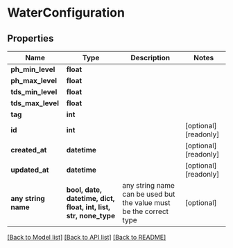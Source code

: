 # WaterConfiguration


## Properties
Name | Type | Description | Notes
------------ | ------------- | ------------- | -------------
**ph_min_level** | **float** |  | 
**ph_max_level** | **float** |  | 
**tds_min_level** | **float** |  | 
**tds_max_level** | **float** |  | 
**tag** | **int** |  | 
**id** | **int** |  | [optional] [readonly] 
**created_at** | **datetime** |  | [optional] [readonly] 
**updated_at** | **datetime** |  | [optional] [readonly] 
**any string name** | **bool, date, datetime, dict, float, int, list, str, none_type** | any string name can be used but the value must be the correct type | [optional]

[[Back to Model list]](../README.md#documentation-for-models) [[Back to API list]](../README.md#documentation-for-api-endpoints) [[Back to README]](../README.md)


